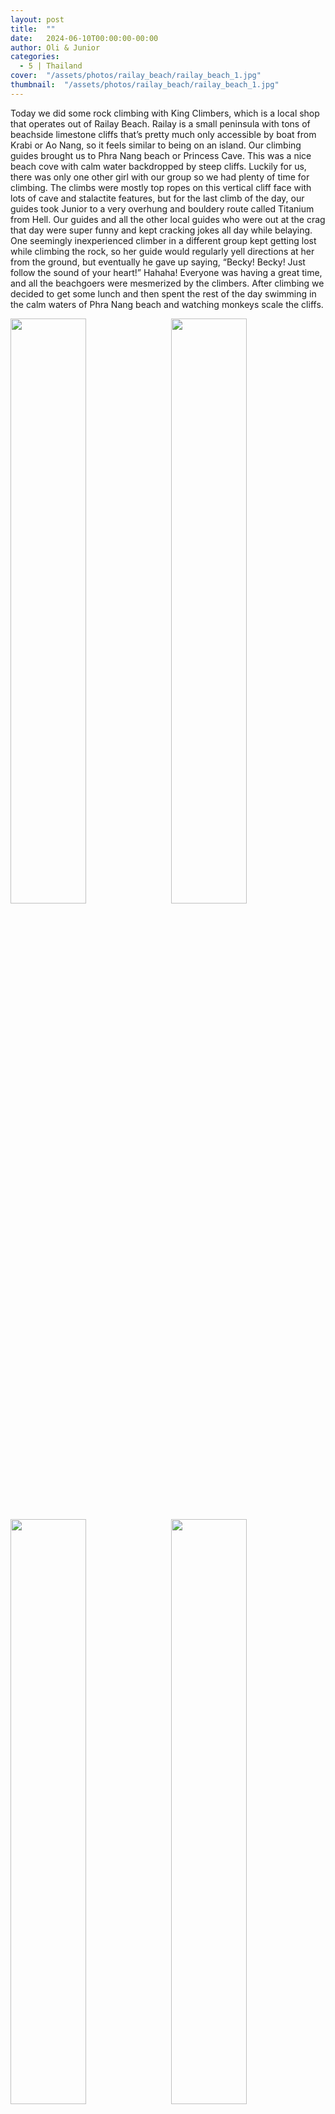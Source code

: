 ```yaml
---
layout: post
title:  ""
date:   2024-06-10T00:00:00-00:00
author: Oli & Junior
categories:
  - 5 | Thailand
cover:  "/assets/photos/railay_beach/railay_beach_1.jpg"
thumbnail:  "/assets/photos/railay_beach/railay_beach_1.jpg"
---
```


Today we did some rock climbing with King Climbers, which is a local shop that operates out of Railay Beach. Railay is a small peninsula with tons of beachside limestone cliffs that’s pretty much only accessible by boat from Krabi or Ao Nang, so it feels similar to being on an island. Our climbing guides brought us to Phra Nang beach or Princess Cave. This was a nice beach cove with calm water backdropped by steep cliffs. Luckily for us, there was only one other girl with our group so we had plenty of time for climbing. The climbs were mostly top ropes on this vertical cliff face with lots of cave and stalactite features, but for the last climb of the day, our guides took Junior to a very overhung and bouldery route called Titanium from Hell. Our guides and all the other local guides who were out at the crag that day were super funny and kept cracking jokes all day while belaying. One seemingly inexperienced climber in a different group kept getting lost while climbing the rock, so her guide would regularly yell directions at her from the ground, but eventually he gave up saying, “Becky! Becky! Just follow the sound of your heart!” Hahaha! Everyone was having a great time, and all the beachgoers were mesmerized by the climbers. After climbing we decided to get some lunch and then spent the rest of the day swimming in the calm waters of Phra Nang beach and watching monkeys scale the cliffs.

<div float="left">
  <img src="/oli-jr-travel/assets/photos//_2.jpg" style="float:left; width:49%; margin-bottom:10px" />
  <img src="/oli-jr-travel/assets/photos//_3.jpg" style="float:right; width:49%; margin-bottom:10px" />
</div>
<div float="left">
  <img src="/oli-jr-travel/assets/photos//_4.jpg" style="float:left; width:49%; margin-bottom:10px" />
  <img src="/oli-jr-travel/assets/photos//_5.jpg" style="float:right; width:49%; margin-bottom:10px" />
</div>
<div float="left">
  <img src="/oli-jr-travel/assets/photos//_6.jpg" style="float:left; width:49%; margin-bottom:10px" />
  <img src="/oli-jr-travel/assets/photos//_7.jpg" style="float:right; width:49%; margin-bottom:10px" />
</div>

<br clear="all" />

__Español__

Hoy hicimos un poco de escalada en roca con King Climbers, que es una tienda local que opera en Railay Beach. Railay es una pequeña península con toneladas de acantilados de piedra caliza junto a la playa a la que prácticamente solo se puede acceder en barco desde Krabi o Ao Nang, por lo que se siente como estar en una isla. Nuestros guías de escalada nos llevaron a la playa de Phra Nang o Princess Cave. Esta era una bonita cala de playa con aguas tranquilas con acantilados escarpados de fondo. Afortunadamente para nosotros, solo había otra chica con nuestro grupo, por lo que tuvimos mucho tiempo para escalar. Las escaladas fueron principalmente con cuerdas superiores en esta pared vertical del acantilado con muchas características de cuevas y estalactitas, pero para la última escalada del día, nuestros guías llevaron a Junior a una ruta muy desplomada y llena de bloques llamada Titanium from Hell. Nuestros guías y todos los demás guías locales que estaban en el peñasco ese día fueron súper divertidos y no dejaron de hacer bromas todo el día mientras aseguraban. Una escaladora aparentemente inexperta de otro grupo se perdía constantemente mientras escalaba la roca, por lo que su guía le gritaba instrucciones desde el suelo con regularidad, pero finalmente se dio por vencido y dijo: "¡Becky! ¡Becky! ¡Sólo sigue el sonido de tu corazón!" ¡Jajaja! Todos se lo estaban pasando genial y todos los bañistas estaban hipnotizados por los escaladores. Después de escalar, decidimos comer algo y luego pasamos el resto del día nadando en las tranquilas aguas de la playa de Phra Nang y viendo a los monos escalar los acantilados.
